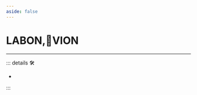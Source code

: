```yaml
---
aside: false
---
```

# LABON,🔻VION

---

<!-- =================================================== -->
<!-- =================================================== -->
<!-- =================================================== -->
<!-- =================================================== -->
<!-- =================================================== -->
::: details 🛠

-

:::